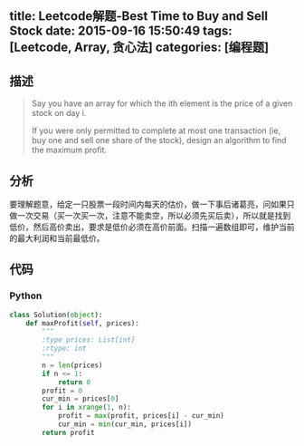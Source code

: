 title: Leetcode解题-Best Time to Buy and Sell Stock
date: 2015-09-16 15:50:49
tags: [Leetcode, Array, 贪心法]
categories: [编程题]
---

## 描述
> Say you have an array for which the ith element is the price of a given stock on day i.
>
> If you were only permitted to complete at most one transaction (ie, buy one and sell one share of the stock), design an algorithm to find the maximum profit.

## 分析
要理解题意，给定一只股票一段时间内每天的估价，做一下事后诸葛亮，问如果只做一次交易（买一次买一次，注意不能卖空，所以必须先买后卖），所以就是找到低价，然后高价卖出，要求是低价必须在高价前面。扫描一遍数组即可，维护当前的最大利润和当前最低价。

## 代码
### Python
```python
class Solution(object):
    def maxProfit(self, prices):
        """
        :type prices: List[int]
        :rtype: int
        """
        n = len(prices)
        if n <= 1:
            return 0
        profit = 0
        cur_min = prices[0]
        for i in xrange(1, n):
            profit = max(profit, prices[i] - cur_min)
            cur_min = min(cur_min, prices[i])
        return profit
```
